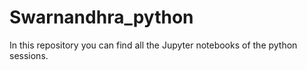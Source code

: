 # Swarnandhra_python
In this repository you can find all the Jupyter notebooks of the python sessions.
